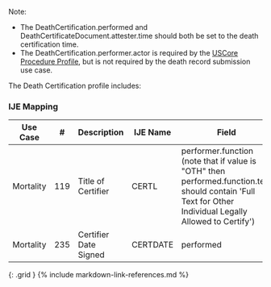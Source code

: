 
  Note:
  * The DeathCertification.performed and DeathCertificateDocument.attester.time should both be set to the death certification time.
  * The DeathCertification.performer.actor is required by the [USCore Procedure Profile](http://hl7.org/fhir/us/core/STU5.0.1/StructureDefinition-us-core-procedure.html),
  but is not required by the death record submission use case.

  The Death Certification profile includes:
### IJE Mapping

| **Use Case** |  **#**   |  **Description**  | **IJE Name**  |  **Field**  |  **Type**  | **Value Set/Comments**  |
| :---------: | --------------- | ------------ | ------------- | ---------- | ---------- | -------------- |
| Mortality | 119 | Title of Certifier | CERTL | performer.function (note that if value is "OTH" then performed.function.text should contain 'Full Text for Other Individual Legally Allowed to Certify') |codeable |[CertifierTypesVS] |
| Mortality | 235 | Certifier Date Signed | CERTDATE | performed |dateTime |- |
{: .grid }
{% include markdown-link-references.md %}
